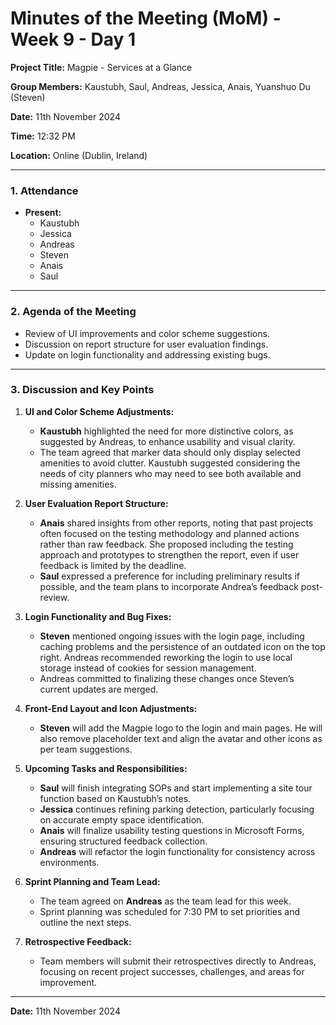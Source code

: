 # Minutes of the Meeting (MoM) - Week 9 - Day 1

**Project Title:** Magpie - Services at a Glance

**Group Members:** Kaustubh, Saul, Andreas, Jessica, Anais, Yuanshuo Du (Steven)

**Date:** 11th November 2024

**Time:** 12:32 PM

**Location:** Online (Dublin, Ireland)

---

### **1. Attendance**

- **Present:**
  - Kaustubh
  - Jessica
  - Andreas
  - Steven
  - Anais
  - Saul

---

### **2. Agenda of the Meeting**

- Review of UI improvements and color scheme suggestions.
- Discussion on report structure for user evaluation findings.
- Update on login functionality and addressing existing bugs.

---

### **3. Discussion and Key Points**

1. **UI and Color Scheme Adjustments:**
   - **Kaustubh** highlighted the need for more distinctive colors, as suggested by Andreas, to enhance usability and visual clarity.
   - The team agreed that marker data should only display selected amenities to avoid clutter. Kaustubh suggested considering the needs of city planners who may need to see both available and missing amenities.

2. **User Evaluation Report Structure:**
   - **Anais** shared insights from other reports, noting that past projects often focused on the testing methodology and planned actions rather than raw feedback. She proposed including the testing approach and prototypes to strengthen the report, even if user feedback is limited by the deadline.
   - **Saul** expressed a preference for including preliminary results if possible, and the team plans to incorporate Andrea’s feedback post-review.

3. **Login Functionality and Bug Fixes:**
   - **Steven** mentioned ongoing issues with the login page, including caching problems and the persistence of an outdated icon on the top right. Andreas recommended reworking the login to use local storage instead of cookies for session management.
   - Andreas committed to finalizing these changes once Steven’s current updates are merged.

4. **Front-End Layout and Icon Adjustments:**
   - **Steven** will add the Magpie logo to the login and main pages. He will also remove placeholder text and align the avatar and other icons as per team suggestions.

5. **Upcoming Tasks and Responsibilities:**
   - **Saul** will finish integrating SOPs and start implementing a site tour function based on Kaustubh’s notes.
   - **Jessica** continues refining parking detection, particularly focusing on accurate empty space identification.
   - **Anais** will finalize usability testing questions in Microsoft Forms, ensuring structured feedback collection.
   - **Andreas** will refactor the login functionality for consistency across environments.

6. **Sprint Planning and Team Lead:**
   - The team agreed on **Andreas** as the team lead for this week.
   - Sprint planning was scheduled for 7:30 PM to set priorities and outline the next steps.

7. **Retrospective Feedback:**
   - Team members will submit their retrospectives directly to Andreas, focusing on recent project successes, challenges, and areas for improvement.

---

**Date:** 11th November 2024
